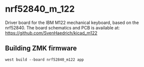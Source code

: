 # nrf52840_m_122

Driver board for the IBM M122 mechanical keyboard, based on the nrf52840.
The board schematics and PCB is available at: https://github.com/SvenHaedrich/kicad_m122

## Building ZMK firmware

```
west build --board nrf52840_m122 app
```
